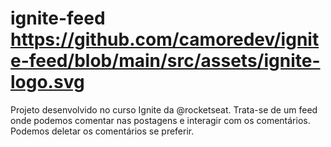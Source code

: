 # ignite-feed https://github.com/camoredev/ignite-feed/blob/main/src/assets/ignite-logo.svg
Projeto desenvolvido no curso Ignite da @rocketseat. Trata-se de um feed onde podemos comentar nas postagens e interagir com os comentários. Podemos deletar os comentários se preferir.
